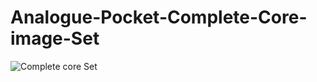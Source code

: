 # Analogue-Pocket-Complete-Core-image-Set
![Complete core Set](https://user-images.githubusercontent.com/118319530/205407424-e2ec72ca-e2ff-4ef9-9709-ca72d970cc8f.jpg)
